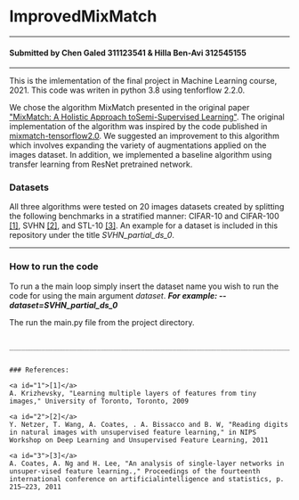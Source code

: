 # ImprovedMixMatch
_______________________________________________________________________________________________________________________________________________________________________

#### Submitted by Chen Galed 311123541 & Hilla Ben-Avi 312545155
_______________________________________________________________________________________________________________________________________________________________________

This is the imlementation of the final project in Machine Learning course, 2021.
This code was writen in python 3.8 using tenforflow 2.2.0.


We chose the algorithm MixMatch presented in the original paper ["MixMatch: A Holistic Approach toSemi-Supervised Learning"](https://arxiv.org/abs/1905.02249).
The original implementation of the algorithm was inspired by the code published in [mixmatch-tensorflow2.0](https://github.com/ntozer/mixmatch-tensorflow2.0).
We suggested an improvement to this algorithm which involves expanding the variety of augmentations applied on the images dataset.
In addition, we implemented a baseline algorithm using transfer learning from ResNet pretrained network.

### Datasets

All three algorithms were tested on 20 images datasets created by splitting the following benchmarks in a stratified manner: 
CIFAR-10 and CIFAR-100 [[1]](#1), SVHN [[2]](#2), and STL-10 [[3]](#3).
An example for a dataset is included in this repository under the title *SVHN_partial_ds_0*.
_______________________________________________________________________________________________________________________________________________________________________

### How to run the code

To run a the main loop simply insert the dataset name you wish to run the code for using the main argument *dataset*. 
***For example: --dataset=SVHN_partial_ds_0***

The run the main.py file from the project directory.
```python3 main.py

_______________________________________________________________________________________________________________________________________________________________________


### References:

<a id="1">[1]</a> 
A. Krizhevsky, "Learning multiple layers of features from tiny images," University of Toronto, Toronto, 2009

<a id="2">[2]</a> 
Y. Netzer, T. Wang, A. Coates, . A. Bissacco and B. W, "Reading digits in natural images with unsupervised feature learning," in NIPS Workshop on Deep Learning and Unsupervised Feature Learning, 2011

<a id="3">[3]</a> 
A. Coates, A. Ng and H. Lee, "An analysis of single-layer networks in unsuper-vised feature learning.," Proceedings of the fourteenth international conference on artificialintelligence and statistics, p. 215–223, 2011
